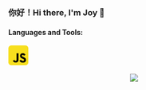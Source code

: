 ### 你好！Hi there, I'm Joy 👋

#### Languages and Tools:

<a href="https://www.javascript.com/" target="_blank"> <img src="https://github.com/lintzuyun/lintzuyun/blob/main/images/javascript.png" alt="Javascript" title="Javascript" width="40" height="40"/>

<p align="center">
   <img src="https://raw.githubusercontent.com/lintzuyun/lintzuyun/output/github-contribution-grid-snake.svg">
</p>
